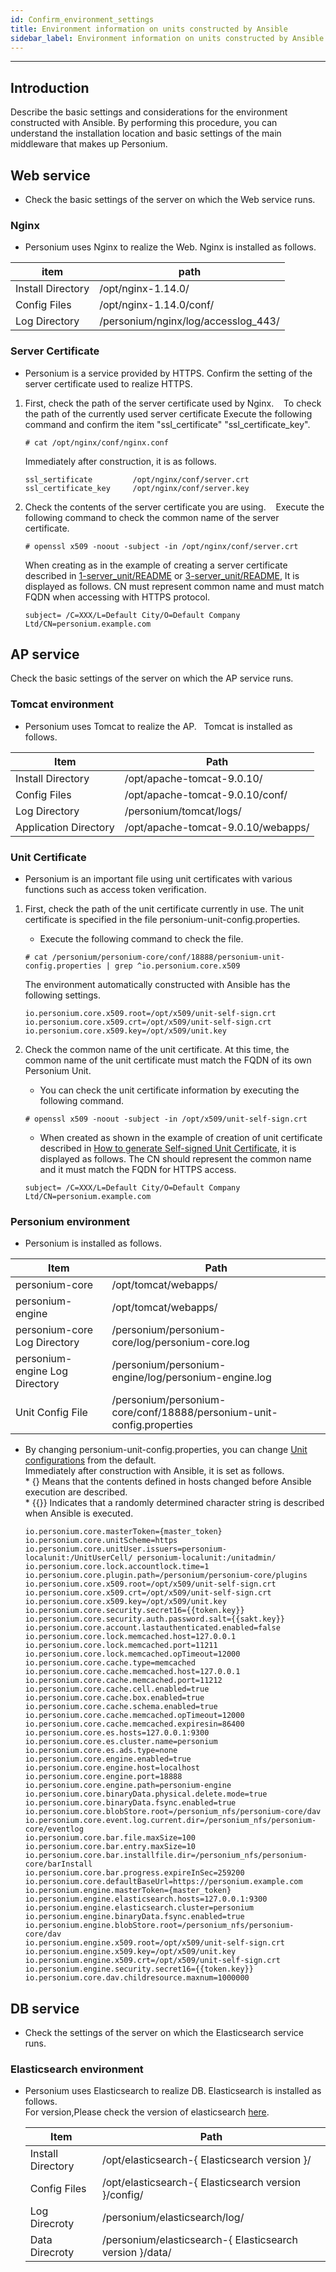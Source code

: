 ```yaml
---
id: Confirm_environment_settings
title: Environment information on units constructed by Ansible
sidebar_label: Environment information on units constructed by Ansible
---
```


-------------------------------------------------

## Introduction

Describe the basic settings and considerations for the environment constructed with Ansible.
By performing this procedure, you can understand the installation location and basic settings of the main middleware that makes up Personium.

## Web service

* Check the basic settings of the server on which the Web service runs.

### Nginx

* Personium uses Nginx to realize the Web.
Nginx is installed as follows.

| item                    | path                                |
|-------------------------|-------------------------------------|
| Install Directory       | /opt/nginx-1.14.0/                  |
| Config Files            | /opt/nginx-1.14.0/conf/             |
| Log Directory           | /personium/nginx/log/accesslog_443/ |  

### Server Certificate

* Personium is a service provided by HTTPS. Confirm the setting of the server certificate used to realize HTTPS.

1. First, check the path of the server certificate used by Nginx.
   To check the path of the currently used server certificate Execute the following command and confirm the item "ssl_certificate" "ssl_certificate_key".

    ```console
    # cat /opt/nginx/conf/nginx.conf
    ```

    Immediately after construction, it is as follows.

    ```
    ssl_sertificate         /opt/nginx/conf/server.crt
    ssl_certificate_key     /opt/nginx/conf/server.key
    ```

1. Check the contents of the server certificate you are using.
   Execute the following command to check the common name of the server certificate.

    ```console
    # openssl x509 -noout -subject -in /opt/nginx/conf/server.crt
    ```

    When creating as in the example of creating a server certificate described in [1-server_unit/README](https://github.com/personium/ansible/tree/master/1-server_unit) or [3-server_unit/README](https://github.com/personium/ansible/tree/master/3-server_unit), It is displayed as follows. CN must represent common name and must match FQDN when accessing with HTTPS protocol.

    ```
    subject= /C=XXX/L=Default City/O=Default Company Ltd/CN=personium.example.com
    ```

## AP service

Check the basic settings of the server on which the AP service runs.

### Tomcat environment

* Personium uses Tomcat to realize the AP.
  Tomcat is installed as follows.

| Item                          | Path                                |
|-------------------------------|-------------------------------------|
| Install Directory             | /opt/apache-tomcat-9.0.10/          |
| Config Files                  | /opt/apache-tomcat-9.0.10/conf/     |
| Log Directory                 | /personium/tomcat/logs/             |
| Application Directory         | /opt/apache-tomcat-9.0.10/webapps/  |  

### Unit Certificate

* Personium is an important file using unit certificates with various functions such as access token verification.

1. First, check the path of the unit certificate currently in use. The unit certificate is specified in the file personium-unit-config.properties.
    * Execute the following command to check the file.  

    ```console
    # cat /personium/personium-core/conf/18888/personium-unit-config.properties | grep ^io.personium.core.x509
    ```

    The environment automatically constructed with Ansible has the following settings.
    
    ```
    io.personium.core.x509.root=/opt/x509/unit-self-sign.crt
    io.personium.core.x509.crt=/opt/x509/unit-self-sign.crt
    io.personium.core.x509.key=/opt/x509/unit.key
    ```

1. Check the common name of the unit certificate. At this time, the common name of the unit certificate must match the FQDN of its own Personium Unit.
    * You can check the unit certificate information by executing the following command.

    ```console
    # openssl x509 -noout -subject -in /opt/x509/unit-self-sign.crt
    ```

    * When created as shown in the example of creation of unit certificate described in [How to generate Self-signed Unit Certificate](https://github.com/personium/ansible/blob/master/How_to_generate_Self-signed_Unit_Certificate.md), it is displayed as follows. The CN should represent the common name and it must match the FQDN for HTTPS access.

    ```
    subject= /C=XXX/L=Default City/O=Default Company Ltd/CN=personium.example.com
    ```

### Personium environment

* Personium is installed as follows.

| Item                          | Path                                                                  |
|-------------------------------|-----------------------------------------------------------------------|
| personium-core                | /opt/tomcat/webapps/                                                  |
| personium-engine              | /opt/tomcat/webapps/                                                  |
| personium-core Log Directory  | /personium/personium-core/log/personium-core.log                      |
| personium-engine Log Directory| /personium/personium-engine/log/personium-engine.log                  |
| Unit Config File              | /personium/personium-core/conf/18888/personium-unit-config.properties |  

* By changing personium-unit-config.properties, you can change [Unit configurations](../server-operator/unit_config_list.md) from the default.  
    Immediately after construction with Ansible, it is set as follows.  
    \* {} Means that the contents defined in hosts changed before Ansible execution are described.  
    \* {{}} Indicates that a randomly determined character string is described when Ansible is executed. 

    ```
    io.personium.core.masterToken={master_token}
    io.personium.core.unitScheme=https
    io.personium.core.unitUser.issuers=personium-localunit:/UnitUserCell/ personium-localunit:/unitadmin/
    io.personium.core.lock.accountlock.time=1
    io.personium.core.plugin.path=/personium/personium-core/plugins
    io.personium.core.x509.root=/opt/x509/unit-self-sign.crt
    io.personium.core.x509.crt=/opt/x509/unit-self-sign.crt
    io.personium.core.x509.key=/opt/x509/unit.key
    io.personium.core.security.secret16={{token.key}}
    io.personium.core.security.auth.password.salt={{sakt.key}}
    io.personium.core.account.lastauthenticated.enabled=false
    io.personium.core.lock.memcached.host=127.0.0.1
    io.personium.core.lock.memcached.port=11211
    io.personium.core.lock.memcached.opTimeout=12000
    io.personium.core.cache.type=memcached
    io.personium.core.cache.memcached.host=127.0.0.1
    io.personium.core.cache.memcached.port=11212
    io.personium.core.cache.cell.enabled=true
    io.personium.core.cache.box.enabled=true
    io.personium.core.cache.schema.enabled=true
    io.personium.core.cache.memcached.opTimeout=12000
    io.personium.core.cache.memcached.expiresin=86400
    io.personium.core.es.hosts=127.0.0.1:9300
    io.personium.core.es.cluster.name=personium
    io.personium.core.es.ads.type=none
    io.personium.core.engine.enabled=true
    io.personium.core.engine.host=localhost
    io.personium.core.engine.port=18888
    io.personium.core.engine.path=personium-engine
    io.personium.core.binaryData.physical.delete.mode=true
    io.personium.core.binaryData.fsync.enabled=true
    io.personium.core.blobStore.root=/personium_nfs/personium-core/dav
    io.personium.core.event.log.current.dir=/personium_nfs/personium-core/eventlog
    io.personium.core.bar.file.maxSize=100
    io.personium.core.bar.entry.maxSize=10
    io.personium.core.bar.installfile.dir=/personium_nfs/personium-core/barInstall
    io.personium.core.bar.progress.expireInSec=259200
    io.personium.core.defaultBaseUrl=https://personium.example.com
    io.personium.engine.masterToken={master_token}
    io.personium.engine.elasticsearch.hosts=127.0.0.1:9300
    io.personium.engine.elasticsearch.cluster=personium
    io.personium.engine.binaryData.fsync.enabled=true
    io.personium.engine.blobStore.root=/personium_nfs/personium-core/dav
    io.personium.engine.x509.root=/opt/x509/unit-self-sign.crt
    io.personium.engine.x509.key=/opt/x509/unit.key
    io.personium.engine.x509.crt=/opt/x509/unit-self-sign.crt
    io.personium.engine.security.secret16={{token.key}}
    io.personium.core.dav.childresource.maxnum=1000000
    ```

## DB service

* Check the settings of the server on which the Elasticsearch service runs.

### Elasticsearch environment

* Personium uses Elasticsearch to realize DB. 
  Elasticsearch is installed as follows.  
  For version,Please check the version of elasticsearch [here](https://github.com/personium/ansible#middleware-on-vm).  

    | Item                    | Path                                                         |
    |-------------------------|--------------------------------------------------------------|
    | Install Directory       | /opt/elasticsearch-{ Elasticsearch version }/                |
    | Config Files            | /opt/elasticsearch-{ Elasticsearch version }/config/         |
    | Log Direcroty           | /personium/elasticsearch/log/                                |
    | Data Direcroty          | /personium/elasticsearch-{ Elasticsearch version }/data/     |  
